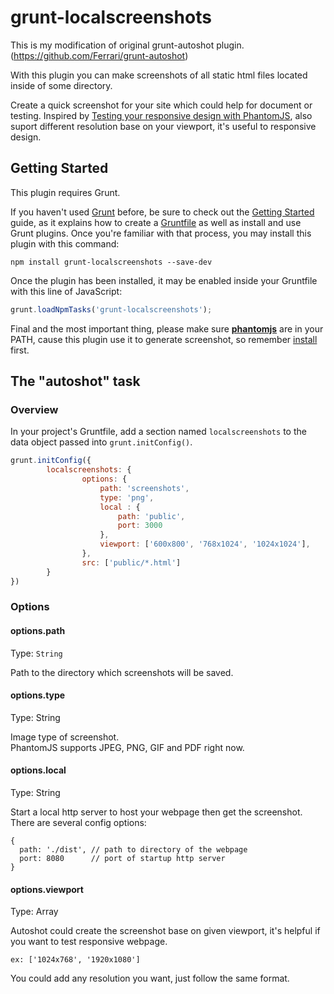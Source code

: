 # grunt-localscreenshots

This is my modification of original grunt-autoshot plugin. (https://github.com/Ferrari/grunt-autoshot)

With this plugin you can make screenshots of all static html files located inside of some directory.

Create a quick screenshot for your site which could help for document or testing. 
Inspired by [Testing your responsive design with PhantomJS](http://daker.me/2013/07/testing-your-responsive-design-with-phantomjs.html), also suport different resolution base on your viewport, it's useful to responsive design.

## Getting Started
This plugin requires Grunt.

If you haven't used [Grunt](http://gruntjs.com/) before, be sure to check out the [Getting Started](http://gruntjs.com/getting-started) guide, as it explains how to create a [Gruntfile](http://gruntjs.com/sample-gruntfile) as well as install and use Grunt plugins. Once you're familiar with that process, you may install this plugin with this command:

```shell
npm install grunt-localscreenshots --save-dev
```

Once the plugin has been installed, it may be enabled inside your Gruntfile with this line of JavaScript:

```js
grunt.loadNpmTasks('grunt-localscreenshots');
```

Final and the most important thing, please make sure [**phantomjs**](http://phantomjs.org/) are in your PATH, cause this plugin use it to generate screenshot, so remember [install](http://phantomjs.org/download.html) first.

## The "autoshot" task

### Overview
In your project's Gruntfile, add a section named `localscreenshots` to the data object passed into `grunt.initConfig()`.



```js
grunt.initConfig({
  		localscreenshots: {
				options: {
					path: 'screenshots',
					type: 'png',
					local : {
						path: 'public',
						port: 3000
					},
					viewport: ['600x800', '768x1024', '1024x1024'],
				},
				src: ['public/*.html']
		}
})
```

### Options

#### options.path
Type: `String`

Path to the directory which screenshots will be saved.


#### options.type
Type: String

Image type of screenshot.  
PhantomJS supports JPEG, PNG, GIF and PDF right now.



#### options.local
Type: String

Start a local http server to host your webpage then get the screenshot. There are several config options:
```
{
  path: './dist', // path to directory of the webpage
  port: 8080      // port of startup http server
}
```

#### options.viewport
Type: Array

Autoshot could create the screenshot base on given viewport, it's helpful if you want to test responsive webpage.
```
ex: ['1024x768', '1920x1080']
```
You could add any resolution you want, just follow the same format.